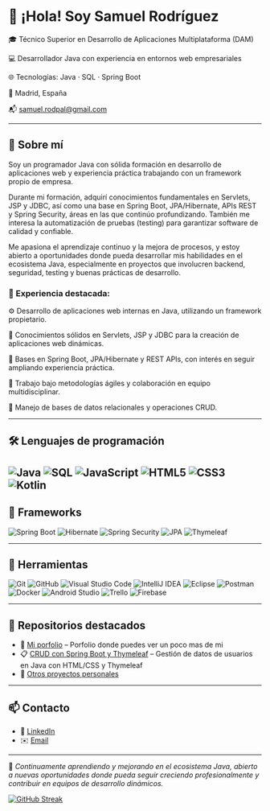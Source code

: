 # 👋 ¡Hola! Soy Samuel Rodríguez

🎓 Técnico Superior en Desarrollo de Aplicaciones Multiplataforma (DAM)

💻 Desarrollador Java con experiencia en entornos web empresariales

🌐 Tecnologías: Java · SQL · Spring Boot 

📍 Madrid, España

📬 [samuel.rodpal@gmail.com](mailto:samuel.rodpal@gmail.com)

---

## 🚀 Sobre mí

Soy un programador Java con sólida formación en desarrollo de aplicaciones web y experiencia práctica trabajando con un framework propio de empresa.

Durante mi formación, adquirí conocimientos fundamentales en Servlets, JSP y JDBC, así como una base en Spring Boot, JPA/Hibernate, APIs REST y Spring Security, áreas en las que continúo profundizando. También me interesa la automatización de pruebas (testing) para garantizar software de calidad y confiable.

Me apasiona el aprendizaje continuo y la mejora de procesos, y estoy abierto a oportunidades donde pueda desarrollar mis habilidades en el ecosistema Java, especialmente en proyectos que involucren backend, seguridad, testing y buenas prácticas de desarrollo.

### 💼 Experiencia destacada:
⚙️ Desarrollo de aplicaciones web internas en Java, utilizando un framework propietario.

🧩 Conocimientos sólidos en Servlets, JSP y JDBC para la creación de aplicaciones web dinámicas.

🌱 Bases en Spring Boot, JPA/Hibernate y REST APIs, con interés en seguir ampliando experiencia práctica.

🔄 Trabajo bajo metodologías ágiles y colaboración en equipo multidisciplinar.

💾 Manejo de bases de datos relacionales y operaciones CRUD.

---

## 🛠️ Lenguajes de programación

![Java](https://img.shields.io/badge/Java-ED8B00?style=flat&logo=java&logoColor=white)
![SQL](https://img.shields.io/badge/SQL-4479A1?style=flat&logo=postgresql&logoColor=white)
![JavaScript](https://img.shields.io/badge/JavaScript-F7DF1E?style=flat&logo=javascript&logoColor=black)
![HTML5](https://img.shields.io/badge/HTML5-E34F26?style=flat&logo=html5&logoColor=white)
![CSS3](https://img.shields.io/badge/CSS3-1572B6?style=flat&logo=css3&logoColor=white)
![Kotlin](https://img.shields.io/badge/Kotlin-0095D5?style=flat&logo=kotlin&logoColor=white)
---

## 🧰 Frameworks

![Spring Boot](https://img.shields.io/badge/Spring%20Boot-6DB33F?style=flat&logo=spring-boot&logoColor=white)
![Hibernate](https://img.shields.io/badge/Hibernate-59666C?style=flat&logo=hibernate&logoColor=white)
![Spring Security](https://img.shields.io/badge/Spring%20Security-6DB33F?style=flat&logo=spring&logoColor=white)
![JPA](https://img.shields.io/badge/JPA-007396?style=flat&logo=java&logoColor=white)
![Thymeleaf](https://img.shields.io/badge/Thymeleaf-005F0F?style=flat&logo=thymeleaf&logoColor=white)

---

## 🧪 Herramientas

![Git](https://img.shields.io/badge/Git-F05032?style=flat&logo=git&logoColor=white)
![GitHub](https://img.shields.io/badge/GitHub-181717?style=flat&logo=github&logoColor=white)
![Visual Studio Code](https://img.shields.io/badge/VS%20Code-007ACC?style=flat&logo=visual-studio-code&logoColor=white)
![IntelliJ IDEA](https://img.shields.io/badge/IntelliJ%20IDEA-000000?style=flat&logo=intellij-idea&logoColor=white)
![Eclipse](https://img.shields.io/badge/Eclipse-2C2255?style=flat&logo=eclipse&logoColor=white)
![Postman](https://img.shields.io/badge/Postman-FF6C37?style=flat&logo=postman&logoColor=white)
![Docker](https://img.shields.io/badge/Docker-2496ED?style=flat&logo=docker&logoColor=white)
![Android Studio](https://img.shields.io/badge/Android%20Studio-3DDC84?style=flat&logo=android-studio&logoColor=white)
![Trello](https://img.shields.io/badge/Trello-0052CC?style=flat&logo=trello&logoColor=white)
![Firebase](https://img.shields.io/badge/Firebase-FFCA28?style=flat&logo=firebase&logoColor=black)

---

## 📂 Repositorios destacados

- 🔐 [Mi porfolio](https://csamuelrod.github.io/porfolio/) – Porfolio donde puedes ver un poco mas de mi
- 📋 [CRUD con Spring Boot y Thymeleaf](https://github.com/CSamuelRod/presentacion) – Gestión de datos de usuarios en Java con HTML/CSS y Thymeleaf
- 🧪 [Otros proyectos personales](https://github.com/CSamuelRod?tab=repositories)

---

## 📫 Contacto

- 💼 [LinkedIn](https://www.linkedin.com/in/carlos-samuel-rodriguez-palomino/)
- ✉️ [Email](mailto:samuel.rodpal@gmail.com)

---

📌 *Continuamente aprendiendo y mejorando en el ecosistema Java, abierto a nuevas oportunidades donde pueda seguir creciendo profesionalmente y contribuir en equipos de desarrollo dinámicos.*


[![GitHub Streak](https://streak-stats.demolab.com?user=CSamuelRod&hide_border=true)](https://git.io/streak-stats)

